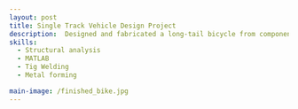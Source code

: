 ```yaml
---
layout: post
title: Single Track Vehicle Design Project
description:  Designed and fabricated a long-tail bicycle from components salvaged from a scrap yard. The goal of the project was not only to develop my welding ability but also to prove how an increase in wheelbase affects the handling characteristics of an otherwise normal bike.
skills: 
  - Structural analysis
  - MATLAB
  - Tig Welding 
  - Metal forming

main-image: /finished_bike.jpg
---
```

